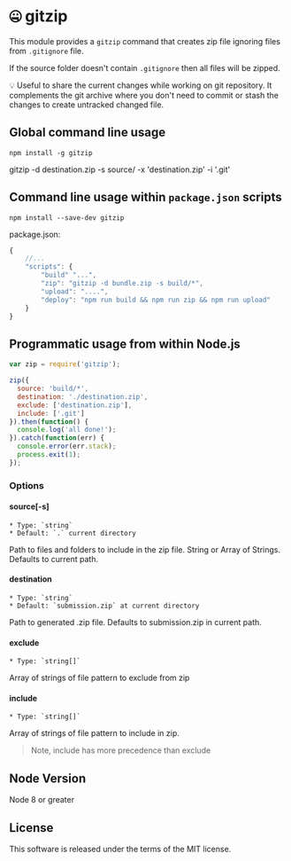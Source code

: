 # :zipper_mouth_face: gitzip

This module provides a `gitzip` command that creates zip file ignoring files from `.gitignore` file.

If the source folder doesn't contain `.gitignore` then all files will be zipped.

:bulb: Useful to share the current changes while working on git repository. It complements the git archive where you don't need to commit or stash the changes to create untracked changed file.

## Global command line usage

```
npm install -g gitzip
```
gitzip -d destination.zip -s source/ -x 'destination.zip' -i '.git'

## Command line usage within `package.json` scripts

```
npm install --save-dev gitzip

```

package.json:

```javascript
{
    //...
    "scripts": {
        "build" "...",
        "zip": "gitzip -d bundle.zip -s build/*",
        "upload": "....",
        "deploy": "npm run build && npm run zip && npm run upload"
    }
}
```

## Programmatic usage from within Node.js

```javascript
var zip = require('gitzip');

zip({
  source: 'build/*',
  destination: './destination.zip',
  exclude: ['destination.zip'],
  include: ['.git']
}).then(function() {
  console.log('all done!');
}).catch(function(err) {
  console.error(err.stack);
  process.exit(1);
});

```

### Options

#### source[-s]
    
    * Type: `string`
    * Default: `.` current directory
    
Path to files and folders to include in the zip file. String or Array of Strings. Defaults to current path.
#### destination

    * Type: `string`
    * Default: `submission.zip` at current directory

Path to generated .zip file. Defaults to submission.zip in current path.
#### exclude

    * Type: `string[]`


Array of strings of file pattern to exclude from zip
#### include

    * Type: `string[]`

 Array of strings of file pattern to include in zip. 
 > Note, include has more precedence than exclude

## Node Version

Node 8 or greater

 ## License

 This software is released under the terms of the MIT license.